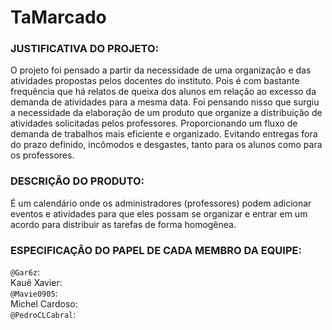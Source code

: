 # TaMarcado
### JUSTIFICATIVA DO PROJETO:
O projeto foi pensado a partir da necessidade de uma organização e das atividades propostas pelos docentes do instituto. Pois é com bastante frequência que há relatos de queixa dos alunos em relação ao excesso da demanda de atividades para a mesma data.
Foi pensando nisso que surgiu a necessidade da elaboração de um produto que organize a distribuição de atividades solicitadas pelos professores. Proporcionando um fluxo de demanda de trabalhos mais eficiente e organizado. Evitando entregas fora do prazo definido, incômodos e desgastes, tanto para os alunos como para os professores.
 
### DESCRIÇÃO DO PRODUTO:
É um calendário onde os administradores (professores) podem adicionar eventos e atividades para que eles possam se organizar e entrar em um acordo para distribuir as tarefas de forma homogênea.
 
### ESPECIFICAÇÃO DO PAPEL DE CADA MEMBRO DA EQUIPE:
`@Gar6z`:  
Kauê Xavier:  
`@Mavie0905`:  
Michel Cardoso:  
`@PedroCLCabral`:  
